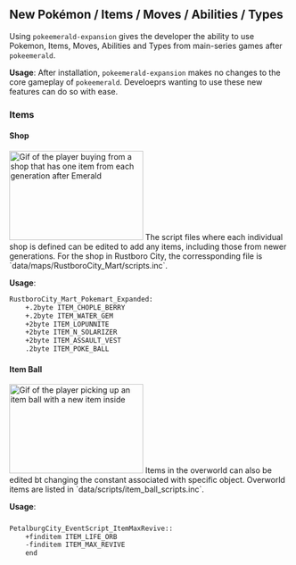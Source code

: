 ## New Pokémon / Items / Moves / Abilities / Types
<!--
primarina using scald, actvating steam engine

gen 4 - occa berry
gen 5 - scald
gen 6 - fairy type
gen 7 - primarina
gen 8 - steam engine and coalassal
-->
Using `pokeemerald-expansion` gives the developer the ability to use Pokemon, Items, Moves, Abilities and Types from main-series games after `pokeemerald`.

**Usage**: After installation, `pokeemerald-expansion` makes no changes to the core gameplay of `pokeemerald`. Develoeprs wanting to use these new features can do so with ease.

### Items
#### Shop
<img src="" alt="Gif of the player buying from a shop that has one item from each generation after Emerald" height=160px width=240px>
The script files where each individual shop is defined can be edited to add any items, including those from newer generations. For the shop in Rustboro City, the corressponding file is `data/maps/RustboroCity_Mart/scripts.inc`.

**Usage**:
```diff
RustboroCity_Mart_Pokemart_Expanded:
    +.2byte ITEM_CHOPLE_BERRY
    +.2byte ITEM_WATER_GEM
    +2byte ITEM_LOPUNNITE
    +2byte ITEM_N_SOLARIZER
    +2byte ITEM_ASSAULT_VEST
    .2byte ITEM_POKE_BALL
```

#### Item Ball
<img src="" alt="Gif of the player picking up an item ball with a new item inside" height=160px width=240px>
Items in the overworld can also be edited bt changing the constant associated with specific object. Overworld items are listed in `data/scripts/item_ball_scripts.inc`.

**Usage**:

##### 
```diff
PetalburgCity_EventScript_ItemMaxRevive::
    +finditem ITEM_LIFE_ORB
	-finditem ITEM_MAX_REVIVE
	end
```
